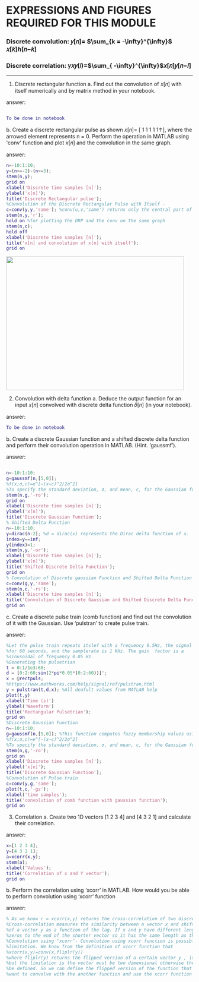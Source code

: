 # EXPRESSIONS AND FIGURES REQUIRED FOR THIS MODULE
### Discrete convolution: 𝑦[𝑛]= $\sum_{k = -\infty}^{\infty}$ 𝑥[𝑘]ℎ[𝑛−𝑘]
### Discrete correlation: 𝛾𝑥𝑦(𝑙)=$\sum_{ -\infty}^{\infty}$𝑥[𝑛]𝑦[𝑛−𝑙]

***

1. Discrete rectangular function
a. Find out the convolution of 𝑥[𝑛] with itself numerically and by matrix method in your notebook.

answer:
```Matlab

To be done in notebook
```
b. Create a discrete rectangular pulse as shown 𝑥[𝑛]= [ 1 1 1 1 1↑], where the arrowed element represents n = 0. Perform the operation in MATLAB using 'conv' function and plot 𝑥[𝑛] and the convolution in the same graph.

answer:
```Matlab
n=-10:1:10;
y=(n>=-2)-(n>=3);
stem(n,y);
grid on
xlabel('Discrete time samples [n]');
ylabel('x[n]');
title('Discrete Rectangular pulse');
%Convolution of the Discrete Rectangular Pulse with Itself - 
c=conv(y,y,'same'); %conv(u,v,'same') returns only the central part of the convolution, the same size as u
stem(n,y,'r');
hold on %for plotting the DRP and the conv on the same graph
stem(n,c);
hold off
xlabel('Discrete time samples [n]');
title('x[n] and convolution of x[n] with itself');
grid on
```
<img src="https://github.com/Dummyjar/MATLAB/blob/master/dsp%202/1%20b.jpg" width=480 height=360>

2. Convolution with delta function
a. Deduce the output function for an input 𝑥[𝑛] convolved with discrete delta function 𝛿[𝑛] (in your notebook).

answer:
```Matlab
To be done in notebook
```
b. Create a discrete Gaussian function and a shifted discrete delta function and perform their convolution operation in MATLAB. (Hint. ‘gaussmf’).

answer:
```Matlab

n=-10:1:10;
g=gaussmf(n,[5,0]); 
%f(x;σ,c)=e^[−(x−c)^2/2σ^2]
%To specify the standard deviation, σ, and mean, c, for the Gaussian function, use params.
stem(n,g,'-ro');
grid on
xlabel('Discrete time samples [n]');
ylabel('x[n]');
title('Discrete Gaussian Function');
% Shifted Delta Function
n=-10:1:10;
y=dirac(n-2); %d = dirac(x) represents the Dirac delta function of x.
index=y==inf;
y(index)=1;
stem(n,y,'-or');
xlabel('Discrete time samples [n]');
ylabel('x[n]');
title('Shifted Discrete Delta Function');
grid on
% Convolution of Discrete gaussian Function and Shifted Delta Function 
c=conv(g,y,'same');
stem(n,c,'-rs');
xlabel('Discrete time samples [n]');
title('Convolution of Discrete Gaussian and Shifted Discrete Delta Function');
grid on
```
c. Create a discrete pulse train (comb function) and find out the convolution of it with the Gaussian. Use ‘pulstran’ to create pulse train.

answer:
```Matlab
%Let the pulse train repeats itslef with a frequency 0.5Hz, the signal lasts
%for 60 seconds, and the samplerate is 1 KHz. The gain  factor is a
%sinusoidal of frequency 0.05 Hz. 
%Generating the pulsetrian
t = 0:1/1e3:60;
d = [0:2:60;sin(2*pi*0.05*(0:2:60))]';
x = @rectpuls;
%https://www.mathworks.com/help/signal/ref/pulstran.html
y = pulstran(t,d,x); %All deafult values from MATLAB help
plot(t,y)
xlabel('Time (s)')
ylabel('Waveform')
title('Rectangular Pulsetrian');
grid on
%Discrete Gaussian Function
n=-10:1:10;
g=gaussmf(n,[5,0]); %This function computes fuzzy membership values using a Gaussian membership function. You can also compute this membership function using a fismf object. y = gaussmf(x,params) returns fuzzy membership values computed using the following Gaussian membership function:
%f(x;σ,c)=e^[−(x−c)^2/2σ^2]
%To specify the standard deviation, σ, and mean, c, for the Gaussian function, use params.
stem(n,g,'-ro');
grid on
xlabel('Discrete time samples [n]');
ylabel('x[n]');
title('Discrete Gaussian Function');
%Convolution of Pulse train 
c=conv(y,g,'same');
plot(t,c,'-gs');
xlabel('time samples');
title('convolution of comb function with gaussian function');
grid on
```
3. Correlation
a. Create two 1D vectors [1 2 3 4] and [4 3 2 1] and calculate their correlation.

answer:
```Matlab
x=[1 2 3 4];
y=[4 3 2 1];
a=xcorr(x,y);
stem(a);
xlabel('Values');
title('Correlation of x and Y vector');
grid on
```
b. Perform the correlation using ‘xcorr’ in MATLAB. How would you be able to perform convolution using ‘xcorr’ function

answer:
```Matlab
% As we know r = xcorr(x,y) returns the cross-correlation of two discrete-time sequences. 
%Cross-correlation measures the similarity between a vector x and shifted (lagged) copies 
%of a vector y as a function of the lag. If x and y have different lengths, the function appends
%zeros to the end of the shorter vector so it has the same length as the other.
%Convolution using ‘xcorr’- Convolution using xcorr function is possible along with certain
%limitation. We know from the definition of xcorr function that
%xcorr(x,y)=conv(x,fliplr(y))
%where fliplr(y) returns the flipped version of a certain vector y , it may be any vector x or y ,
%but the limitation is the vector must be two dimensional otherwise the axis of flip need to
%be defined. So we can define the flipped version of the function that we
%want to convolve with the another function and use the xcorr function to flip it again and essentially perform convolution.  
```

